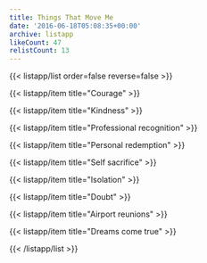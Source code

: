 ```yaml
---
title: Things That Move Me
date: '2016-06-18T05:08:35+00:00'
archive: listapp
likeCount: 47
relistCount: 13
---
```


{{< listapp/list order=false reverse=false >}}

   {{< listapp/item title="Courage" >}}

   {{< listapp/item title="Kindness" >}}

   {{< listapp/item title="Professional recognition" >}}

   {{< listapp/item title="Personal redemption" >}}

   {{< listapp/item title="Self sacrifice" >}}

   {{< listapp/item title="Isolation" >}}

   {{< listapp/item title="Doubt" >}}

   {{< listapp/item title="Airport reunions" >}}

   {{< listapp/item title="Dreams come true" >}}

{{< /listapp/list >}}
